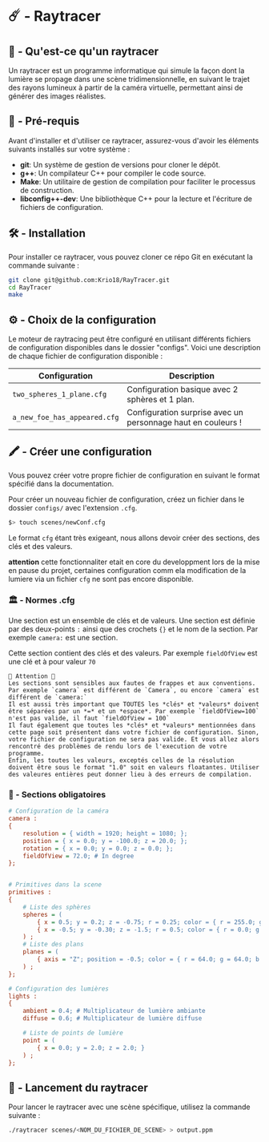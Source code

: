 # ☄️ - Raytracer

## 🧐 - Qu'est-ce qu'un raytracer

Un raytracer est un programme informatique qui simule la façon dont la lumière se propage dans une scène tridimensionnelle, en suivant le trajet des rayons lumineux à partir de la caméra virtuelle, permettant ainsi de générer des images réalistes.

## 📝 - Pré-requis

Avant d'installer et d'utiliser ce raytracer, assurez-vous d'avoir les éléments suivants installés sur votre système :

- **git**: Un système de gestion de versions pour cloner le dépôt.
- **g++**: Un compilateur C++ pour compiler le code source.
- **Make**: Un utilitaire de gestion de compilation pour faciliter le processus de construction.
- **libconfig++-dev**: Une bibliothèque C++ pour la lecture et l'écriture de fichiers de configuration.

## 🛠️ - Installation

Pour installer ce raytracer, vous pouvez cloner ce répo Git en exécutant la commande suivante :

```bash
git clone git@github.com:Krio18/RayTracer.git
cd RayTracer
make
```
## ⚙️ - Choix de la configuration

Le moteur de raytracing peut être configuré en utilisant différents fichiers de configuration disponibles dans le dossier "configs". Voici une description de chaque fichier de configuration disponible :

| Configuration                      | Description                                                                                           |
|------------------------------------|-------------------------------------------------------------------------------------------------------|
| `two_spheres_1_plane.cfg`          | Configuration basique avec 2 sphères et 1 plan.                                                       |
| `a_new_foe_has_appeared.cfg`       | Configuration surprise avec un personnage haut en couleurs !                                          |

## 🖍️ - Créer une configuration

Vous pouvez créer votre propre fichier de configuration en suivant le format spécifié dans la documentation.

Pour créer un nouveau fichier de configuration, créez un fichier dans le dossier `configs/` avec l'extension `.cfg`.

```bash
$> touch scenes/newConf.cfg
```
Le format `cfg` étant très exigeant, nous allons devoir créer des sections, des clés et des valeurs.

**attention** cette fonctionnaliter etait en core du developpment lors de la mise en pause du projet, certaines configuration comm ela modification de la lumiere
via un fichier `cfg` ne sont pas encore disponible.

### 🏛️ - Normes .cfg

Une section est un ensemble de clés et de valeurs. Une section est définie par des deux-points `:` ainsi que des crochets `{}` et le nom de la section. Par exemple `camera:` est une section.

Cette section contient des clés et des valeurs. Par exemple `fieldOfView` est une clé et à pour valeur `70`

```
🚨 Attention 🚨
Les sections sont sensibles aux fautes de frappes et aux conventions.
Par exemple `camera` est différent de `Camera`, ou encore `camera` est différent de `camera:`
Il est aussi très important que TOUTES les *clés* et *valeurs* doivent être séparées par un *=* et un *espace*. Par exemple `fieldOfView=100` n'est pas valide, il faut `fieldOfView = 100`
Il faut également que toutes les *clés* et *valeurs* mentionnées dans cette page soit présentent dans votre fichier de configuration. Sinon, votre fichier de configuration ne sera pas valide. Et vous allez alors rencontré des problèmes de rendu lors de l'execution de votre programme.
Enfin, les toutes les valeurs, exceptés celles de la résolution doivent être sous le format "1.0" soit en valeurs floatantes. Utiliser des valeures entières peut donner lieu à des erreurs de compilation.
```

### 📢 - Sections obligatoires

```ini
# Configuration de la caméra
camera :
{
    resolution = { width = 1920; height = 1080; };
    position = { x = 0.0; y = -100.0; z = 20.0; };
    rotation = { x = 0.0; y = 0.0; z = 0.0; };
    fieldOfView = 72.0; # In degree
};


# Primitives dans la scene
primitives :
{
    # Liste des sphères
    spheres = (
        { x = 0.5; y = 0.2; z = -0.75; r = 0.25; color = { r = 255.0; g = 255.0; b = 0.0; };},
        { x = -0.5; y = -0.30; z = -1.5; r = 0.5; color = { r = 0.0; g = 235.0; b = 255.0; };}
    ) ;
    # Liste des plans
    planes = (
        { axis = "Z"; position = -0.5; color = { r = 64.0; g = 64.0; b = 255.0; }; }
    ) ;
};

# Configuration des lumières
lights :
{
    ambient = 0.4; # Multiplicateur de lumière ambiante
    diffuse = 0.6; # Multiplicateur de lumière diffuse

    # Liste de points de lumière
    point = (
        { x = 0.0; y = 2.0; z = 2.0; }
    ) ;
};
```

## 🚀 - Lancement du raytracer

Pour lancer le raytracer avec une scène spécifique, utilisez la commande suivante :

```bash
./raytracer scenes/<NOM_DU_FICHIER_DE_SCENE> > output.ppm
```
